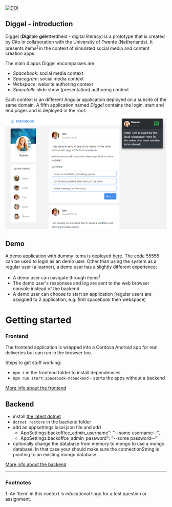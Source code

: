 [![DOI](https://zenodo.org/badge/332690061.svg)](https://zenodo.org/doi/10.5281/zenodo.13842997)

## Diggel - introduction

Diggel (**Dig**itale **gel**etterdheid - digital literacy) is a prototype that is created by Cito in collaboration with the University of Twente (Netherlands). It presents items<sup>[1](#fn1)</sup> in the context of simulated social media and content creation apps. 

The main 4 apps Diggel encompasses are:
- *Spacebook*: social media context
- *Spacegram*: social media context
- *Webspace*: website authoring context
- *Spacetalk*: slide show (presentation) authoring context


Each context is an different Angular application deployed on a subsite of the same domain.
A fifth application named *Diggel* contains the login, start and end pages and is deployed in the root.

![alt text](screenshot.png)

## Demo

A demo application with dummy items is deployed [here](https://diggel.azurewebsites.net/).
The code 55555 can be used to login as an demo user.
Other than using the system as a regular user (a learner), a demo user has a slightly different experience:
- A demo user can navigate through items<sup>[1](#fn1)</sup>
- The demo user's responses and log are sent to the web browser console instead of the backend
- A demo user can choose to start an application (regular users are assigned to 2 application, e.g. first spacebook then webspace)

# Getting started

### Frontend

The frontend application is wrapped into a Cordova Android app for real deliveries but can run in the browser too.

Steps to get stuff working:
- `npm i` in the frontend folder to install dependencies
- `npm run start:spacebook-nobackend` - starts the apps without a backend

[More info about the frontend](/frontend)

## Backend
- install [the latest dotnet](https://dotnet.microsoft.com/download/dotnet/5.0)
- `dotnet restore` in the backend folder
- add an appsettings.local.json file and add 
    - AppSettings:backoffice_admin_username": "--some username--",
    - AppSettings:backoffce_admin_password": "--some password--"
- optionally change the database from memory to mongo to use a mongo database. In that case your should make sure the connectionString is pointing to an existing mongo database.

[More info about the backend](/backend)
***
### Footnotes
<a name="fn1">1</a>: An 'item' in this context is educational lingo for a test question or assignment.
